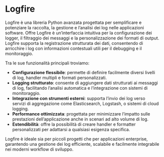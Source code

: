 # Logfire
Logfire è una libreria Python avanzata progettata per semplificare e potenziare la raccolta, la gestione e l’analisi dei log nelle applicazioni software. Offre Logfire è un’interfaccia intuitiva per la configurazione dei logger, il filtraggio dei messaggi e la personalizzazione dei formati di output. Logfire supporta la registrazione strutturata dei dati, consentendo di arricchire i log con informazioni contestuali utili per il debugging e il monitoraggio.

Tra le sue funzionalità principali troviamo:

- **Configurazione flessibile**: permette di definire facilmente diversi livelli di log, handler multipli e formati personalizzati.
- **Logging strutturato**: consente di aggiungere dati strutturati ai messaggi di log, facilitando l’analisi automatica e l’integrazione con sistemi di monitoraggio.
- **Integrazione con strumenti esterni**: supporta l’invio dei log verso servizi di aggregazione come Elasticsearch, Logstash, o sistemi di cloud logging.
- **Performance ottimizzata**: progettata per minimizzare l’impatto sulle prestazioni dell’applicazione anche in scenari ad alto volume di log.
- **Estendibilità**: offre la possibilità di creare handler e formatter personalizzati per adattarsi a qualsiasi esigenza specifica.

Logfire è ideale sia per piccoli progetti che per applicazioni enterprise, garantendo una gestione dei log efficiente, scalabile e facilmente integrabile nei moderni workflow di sviluppo.